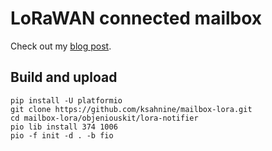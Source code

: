 # LoRaWAN connected mailbox

Check out my [blog post](http://blog.inovia-conseil.fr/?p=262).

## Build and upload

```
pip install -U platformio
git clone https://github.com/ksahnine/mailbox-lora.git
cd mailbox-lora/objeniouskit/lora-notifier
pio lib install 374 1006
pio -f init -d . -b fio
```

